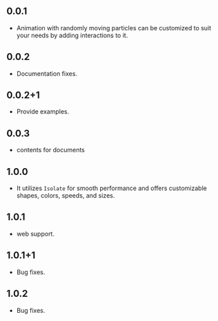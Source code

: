 ## 0.0.1

* Animation with randomly moving particles can be customized to suit your needs by adding interactions to it.

## 0.0.2

* Documentation fixes.

## 0.0.2+1

* Provide examples.

## 0.0.3

* contents for documents

## 1.0.0

* It utilizes `Isolate` for smooth performance and offers customizable shapes, colors, speeds, and sizes.

## 1.0.1

* web support.

## 1.0.1+1

* Bug fixes.

## 1.0.2

* Bug fixes.